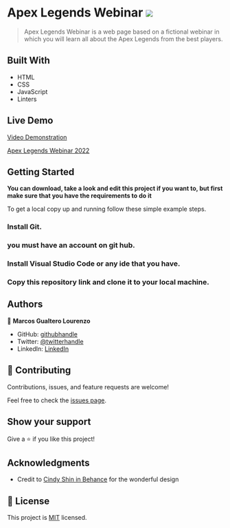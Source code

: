 # Apex Legends Webinar ![](https://img.shields.io/badge/Microverse-blueviolet)

> Apex Legends Webinar is a web page based on a fictional webinar in which you will learn all about the Apex Legends from the best players.


## Built With

- HTML
- CSS
- JavaScript
- Linters

## Live Demo

[Video Demonstration](https://www.loom.com/share/ebbe03099160458cabdf6e29c40b29a0)

[Apex Legends Webinar 2022](https://goruchie.github.io/Apex-Legends-Webinar/)
 
## Getting Started

**You can download, take a look and edit this project if you want to, but first make sure that you have the requirements to do it**



To get a local copy up and running follow these simple example steps.

### Install Git.

### you must have an account on git hub.

### Install Visual Studio Code or any ide that you have.

### Copy this repository link and clone it to your local machine.





## Authors

👤 **Marcos Gualtero Lourenzo**

- GitHub: [githubhandle](@https://github.com/Goruchie)
- Twitter: [@twitterhandle](https://twitter.com/Goruchie2)
- LinkedIn: [LinkedIn](https://www.linkedin.com/in/marcos-gualtero-a2aa35246/)

## 🤝 Contributing

Contributions, issues, and feature requests are welcome!

Feel free to check the [issues page](../../issues/).

## Show your support

Give a ⭐️ if you like this project!

## Acknowledgments

- Credit to [Cindy Shin in Behance](https://www.behance.net/adagio07) for the wonderful design

## 📝 License

This project is [MIT](./LICENSE) licensed.

